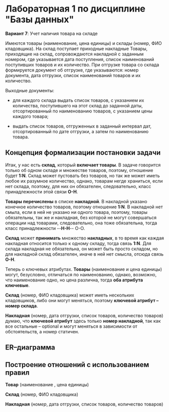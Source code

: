 # Лабораторная 1 по дисциплине "Базы данных"

**Вариант 7**: Учет наличия товара на складе

Имеются товары (наименование, цена единицы) и склады (номер, ФИО кладовщика). На склад поступает приходные накладные Товары, приходящие на склад, сопровождаются накладной с заданным номером, где указывается дата поступления, список наименований поступивших товаров и их количество. При отгрузке товара со склада формируется документ об отгрузке, где указываются: номер документа, дата отгрузки, список наименований товаров и их количество.

Выходные документы:

* для каждого склада выдать список товаров, с указанием их количества, поступившего на этот склад до заданной даты, отсортированный по наименованию товаров, с указанием цены каждого товара;

* выдать список товаров, отгруженных в заданный интервал дат, отсортированный по дате отгрузки, а затем по наименованию товара.

## Концепция формализации постановки задачи

Итак, у нас есть **склад**, который **включает товары**. В задаче говорится только об одном складе и множестве товаров, поэтому, отношение будет **1:N**. Склад может пустовать без товаров, но так же может иметь любое их разумное количество, однако, товарам негде храниться, если нет склада, поэтому, для них он обязателен, следовательно, класс принадлежности этой связи **О-Н**. 
	
**Товары перечислены** в списке **накладной**. В накладной указано конечное количество товаров, поэтому отношение  **1:N**. В накладной нет смыла, если в ней не указано ни одного товара, поэтому, товары обязательны, так же и накладная, без которой не могут совершаться операции над товарами, следовательно, она тоже обязательна, тогда класс принадлежности --**Н-Н**-- О-О.
	
**Склад** может **принимать** множество **накладных**, в то время как каждая накладная относится только к одному складу, тогда связь **1:N**. Для склада накладная не обязательна, он может быть просто складом, но для накладной склад обязателен, иначе в ней нет смысла, отсюда связь **О-Н**.
	
Теперь о ключевых атрибутах. **Товары** (наименование и цена единицы) могут, безусловно, отличаться по наименованию, однако, возможно, что наименование одно, но цена различна, тогда **оба атрибута ключевые**.

**Склад** (номер, ФИО кладовщика) может иметь нескольких кладовщиков, либо они могут меняться, поэтому **ключевой атрибут – номер склада**. 

**Накладная** (номер, дата отгрузки, список товаров, количество товаров) думаю, что **ключевой атрибут** здесь только **номер накладной**, так как все остальные – optional и могут меняться в зависимости от обстоятельств, а номер статичен.

## ER–диаграмма


## Построение отношений с использованием правил

**Товар**  (наименование , цена единицы)

**Склад**  (номер, ФИО кладовщика)

**Накладная** (_номер_,  дата отгрузки,   список товаров, количество товаров)
